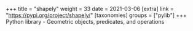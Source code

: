 +++
title = "shapely"
weight = 33
date = 2021-03-06
[extra]
link = "https://pypi.org/project/shapely/"
[taxonomies]
groups = ["pylib"]
+++
Python library - Geometric objects, predicates, and operations

